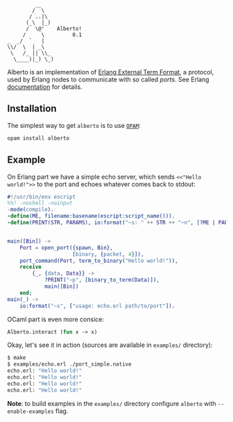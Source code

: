 ```
         __
        /  \
       / ..|\
      (_\  |_)
      /  \@'    Alberto!
     /     \         0.1
_  _/  `   |
\\/  \  | _\
 \   /_ || \\_
  \____)|_) \_)
```

Alberto is an implementation of
[Erlang External Term Format](http://erlang.org/doc/apps/erts/erl_ext_dist.html),
a protocol, used by Erlang nodes to communicate with so called *ports*. See
Erlang [documentation](http://www.erlang.org/doc/tutorial/c_port.html) for
details.

Installation
------------

The simplest way to get `alberto` is to use [`OPAM`](http://opam.ocamlpro.com):

```bash
opam install alberto
```

Example
-------

On Erlang part we have a simple echo server, which sends `<<"Hello world!">>`
to the port and echoes whatever comes back to stdout:

```erlang
#!/usr/bin/env escript
%%! -noshell -noinput
-mode(compile).
-define(ME, filename:basename(escript:script_name())).
-define(PRINT(STR, PARAMS), io:format("~s: " ++ STR ++ "~n", [?ME | PARAMS])).


main([Bin]) ->
    Port = open_port({spawn, Bin},
                     [binary, {packet, 4}]),
    port_command(Port, term_to_binary("Hello world!")),
    receive
        {_, {data, Data}} ->
            ?PRINT("~p", [binary_to_term(Data)]),
            main([Bin])
    end;
main(_) ->
    io:format("~s", ["usage: echo.erl path/to/port"]).
```

OCaml part is even more consice:

```ocaml
Alberto.interact (fun x -> x)
```

Okay, let's see it in action (sources are available in `examples/` directory):

```bash
$ make
$ examples/echo.erl ./port_simple.native
echo.erl: "Hello world!"
echo.erl: "Hello world!"
echo.erl: "Hello world!"
echo.erl: "Hello world!"
```

**Note**: to build examples in the `examples/` directory configure
`alberto` with `--enable-examples` flag.
